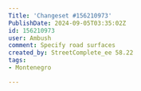 ```yaml
---
Title: 'Changeset #156210973'
PublishDate: 2024-09-05T03:35:02Z
id: 156210973
user: Ambush
comment: Specify road surfaces
created_by: StreetComplete_ee 58.22
tags:
- Montenegro

---
```


